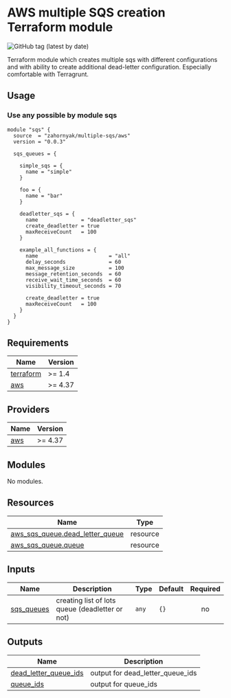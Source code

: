 # AWS multiple SQS creation Terraform module 
![GitHub tag (latest by date)](https://img.shields.io/github/v/tag/zahornyak/terraform-aws-multiple-sqs)


Terraform module which creates multiple sqs with different configurations and with ability to create additional dead-letter configuration.
Especially comfortable with Terragrunt.

## Usage

### Use any possible by module sqs

```hcl
module "sqs" {
  source  = "zahornyak/multiple-sqs/aws"
  version = "0.0.3"

  sqs_queues = {

    simple_sqs = {
      name = "simple"
    }
    
    foo = {
      name = "bar"
    }

    deadletter_sqs = {
      name              = "deadletter_sqs"
      create_deadletter = true
      maxReceiveCount   = 100
    }

    example_all_functions = {
      name                       = "all"
      delay_seconds              = 60
      max_message_size           = 100
      message_retention_seconds  = 60
      receive_wait_time_seconds  = 60
      visibility_timeout_seconds = 70

      create_deadletter = true
      maxReceiveCount   = 100
    }
  }
}
```



<!-- BEGINNING OF PRE-COMMIT-TERRAFORM DOCS HOOK -->
## Requirements

| Name | Version |
|------|---------|
| <a name="requirement_terraform"></a> [terraform](#requirement\_terraform) | >= 1.4 |
| <a name="requirement_aws"></a> [aws](#requirement\_aws) | >= 4.37 |

## Providers

| Name | Version |
|------|---------|
| <a name="provider_aws"></a> [aws](#provider\_aws) | >= 4.37 |

## Modules

No modules.

## Resources

| Name | Type |
|------|------|
| [aws_sqs_queue.dead_letter_queue](https://registry.terraform.io/providers/hashicorp/aws/latest/docs/resources/sqs_queue) | resource |
| [aws_sqs_queue.queue](https://registry.terraform.io/providers/hashicorp/aws/latest/docs/resources/sqs_queue) | resource |

## Inputs

| Name | Description | Type | Default | Required |
|------|-------------|------|---------|:--------:|
| <a name="input_sqs_queues"></a> [sqs\_queues](#input\_sqs\_queues) | creating list of lots queue (deadletter or not) | `any` | `{}` | no |

## Outputs

| Name | Description |
|------|-------------|
| <a name="output_dead_letter_queue_ids"></a> [dead\_letter\_queue\_ids](#output\_dead\_letter\_queue\_ids) | output for dead\_letter\_queue\_ids |
| <a name="output_queue_ids"></a> [queue\_ids](#output\_queue\_ids) | output for queue\_ids |
<!-- END OF PRE-COMMIT-TERRAFORM DOCS HOOK -->
